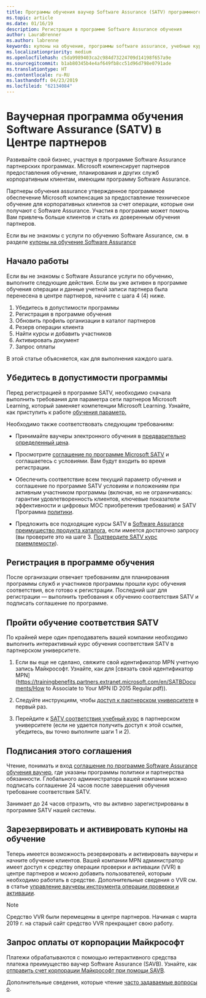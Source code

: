 ```yaml
---
title: Программы обучения ваучер Software Assurance (SATV) программного обеспечения в центре партнеров | Центр партнеров
ms.topic: article
ms.date: 01/16/19
description: Регистрация в программе Software Assurance обучения
author: LauraBrenner
ms.author: labrenne
keywords: купоны на обучение, программы software assurance, учебные курсы, зарегистрируйтесь в SATV SATV
ms.localizationpriority: medium
ms.openlocfilehash: c5da9989403ca2c984d73224709d14198f657a9e
ms.sourcegitcommit: b1ab80345b4e4af649fb8cc51d96d798e0791ade
ms.translationtype: HT
ms.contentlocale: ru-RU
ms.lasthandoff: 04/23/2019
ms.locfileid: "62134084"
---
```

# <a name="software-assurance-training-voucher-satv-program-in-partner-center"></a>Ваучерная программа обучения Software Assurance (SATV) в Центре партнеров

Развивайте свой бизнес, участвуя в программе Software Assurance партнерских программах. Microsoft компенсирует партнеров предоставления обучение, планирования и других служб корпоративным клиентам, имеющим программу Software Assurance. 

Партнеры обучения assurance утвержденное программное обеспечение Microsoft компенсация за предоставление техническое обучение для корпоративных клиентов за счет операции, которые они получают с Software Assurance. Участия в программе может помочь Вам привлечь больше клиентов и стать их доверенным обучения партнеров.

Если вы не знакомы с услуги по обучению Software Assurance, см. в разделе [купоны на обучение Software Assurance ](https://trainingbenefits.partners.extranet.microsoft.com/en/SATV/Pages/default.aspx)

## <a name="get-started"></a>Начало работы

Если вы не знакомы с Software Assurance услуги по обучению, выполните следующие действия. Если вы уже активен в программе обучения операции и данные учетной записи партнера была перенесена в центре партнеров, начните с шага 4 (4) ниже. 

1. Убедитесь в допустимости программы
2. Регистрация в программе обучения
3. Обновить профиль организации в каталог партнеров
4. Резерв операции клиента
5. Найти курсы и добавить участников
6. Активировать документ
7. Запрос оплаты

В этой статье объясняется, как для выполнения каждого шага.

## <a name="confirm-program-eligibility"></a>Убедитесь в допустимости программы

Перед регистрацией в программе SATV, необходимо сначала выполнить требования для параметра сети партнеров Microsoft Learning, который заменяет компетенции Microsoft Learning. Узнайте, как приступить к работе [обучения параметр.](https://partner.microsoft.com/en-US/marketing/details/learning-option-enrollment#/)

Необходимо также соответствовать следующим требованиям:

- Принимайте ваучеры электронного обучения в [предварительно определенный цена](https://partner.microsoft.com/en-US/membership/satv-voucher-pricing).

- Просмотрите [соглашение по программе Microsoft SATV](https://aka.ms/satv_legal_agreement) и соглашаетесь с условиями. Вам будут входить во время регистрации. 

- Обеспечить соответствие всем текущий параметр обучения и соглашение по программе SATV условиям и положениям при активным участником программы (включая, но не ограничиваясь: гарантии удовлетворенность клиентов, ключевые показатели эффективности и цифровых MOC приобретения требования) и SATV Программа [политики](https://trainingbenefits.partners.extranet.microsoft.com/en/SATV/Pages/ProgramPolicies.aspx).

- Предложить все подходящие курсы SATV в [Software Assurance преимущество продукта каталога](https://aka.ms/SATV_catalog), если имеется достаточно запросу (вы проверите это на шаге 3. [Подтвердите SATV курс приемлемости](https://trainingbenefits.partners.extranet.microsoft.com/en/SATV/Pages/ConfirmEligibility.aspx)).

## <a name="enroll-in-the-training-program"></a>Регистрация в программе обучения

После организации отвечает требованиям для планирования программы служб и участников программы прошли курс обучения соответствия, все готово к регистрации. Последний шаг для регистрации — выполнить требования к обучению соответствия SATV и подписать соглашение по программе.  

## <a name="complete-the-satv-compliance-training"></a>Пройти обучение соответствия SATV

По крайней мере один преподаватель вашей компании необходимо выполнить интерактивный курс обучения соответствия SATV в партнерском университете.
 
1. Если вы еще не сделано, свяжите свой идентификатор MPN учетную запись Майкрософт. Узнайте, как для [связать свой идентификатор MPN](https://trainingbenefits.partners.extranet.microsoft.com/en/SATBDocuments/How to Associate to Your MPN ID 2015 Regular.pdf)).

2. Следуйте инструкциям, чтобы [доступ к партнерском университете](https://trainingbenefits.partners.extranet.microsoft.com/en/SATBDocuments/Partner_University_on-boarding.pdf) в первый раз.

3. Перейдите к [SATV соответствия учебный курс](https://partneruniversity.microsoft.com/?whr=uri:MicrosoftAccount&courseId=14461&scoId=dXsXmk7lB_2704778676) в партнерском университете (если не удается получить доступ к этой ссылке, убедитесь, вы точно выполните шаги 1 и 2).  

## <a name="sign-the-agreement"></a>Подписания этого соглашения

Чтение, понимать и вход [соглашение по программе Software Assurance обучения ваучер](https://partners.microsoft.com/partnerprogram/Satv.aspx), где указаны программы политики и партнерства обязанности. Глобального администратора вашей компании можно подписать соглашение 24 часов после завершения обучения требование соответствия SATV.

Занимает до 24 часов отразить, что вы активно зарегистрированы в программе SATV нашей системы. 

## <a name="reserve-and-redeem-training-vouchers"></a>Зарезервировать и активировать купоны на обучение

Теперь имеется возможность резервировать и активировать ваучеры и начните обучение клиентов. Вашей компании MPN администратор имеет доступ к средству операции проверки и активации (VVR) в центре партнеров и можно добавить пользователей, которым необходимо работать в средстве. Дополнительные сведения о VVR см. в статье [управление ваучеры инструмента операции проверки и активации](voucher-validation-tool.md).

>[!Note]
>Средство VVR были перемещены в центре партнеров. Начиная с марта 2019 г. на старый сайт средство VVR прекращает свою работу.

## <a name="request-payment-from-microsoft"></a>Запрос оплаты от корпорации Майкрософт

Платежи обрабатываются с помощью интерактивного средства платежа преимущество ваучер Software Assurance (SAVB).  Узнайте, как [отправить счет корпорации Майкрософт при помощи SAVB](https://trainingbenefits.partners.extranet.microsoft.com/en/SATV/Pages/GetPaid.aspx).

Дополнительные сведения, которые чтение [часто задаваемые вопросы о](vvr-faq.md).